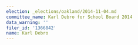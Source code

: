 ```yaml
---
election: _elections/oakland/2014-11-04.md
committee_name: Karl Debro for School Board 2014
data_warning: ''
filer_id: '1366842'
name: Karl Debro
---
```

